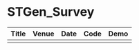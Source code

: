 # STGen_Survey
|  Title  |   Venue  |   Date   |   Code   |   Demo   |
|:--------|:--------:|:--------:|:--------:|:--------:|
|    |   |   |   |   |
